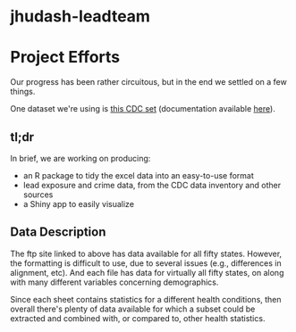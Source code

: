 # jhudash-leadteam

# Project Efforts

Our progress has been rather circuitous, but in the end we settled on a few things. 

One dataset we're using is [this CDC set](ftp://ftp.cdc.gov/pub/Health_Statistics/NCHS/Datasets/DATA2010/State_data_tables/) (documentation available [here](http://wonder.cdc.gov/DATA2010/FTPSELEC.HTM)). 

## tl;dr

In brief, we are working on producing: 
- an R package to tidy the excel data into an easy-to-use format
- lead exposure and crime data, from the CDC data inventory and other sources
- a Shiny app to easily visualize 


## Data Description

The ftp site linked to above has data available for all fifty states. However, 
the formatting is difficult to use, due to several issues (e.g., differences in 
alignment, etc). And each file has data for virtually all fifty states, on 
along with many different variables concerning demographics.

Since each sheet contains statistics for a different health conditions, 
then overall there's plenty of data available for which a subset could be 
extracted and combined with, or compared to, other health statistics.










